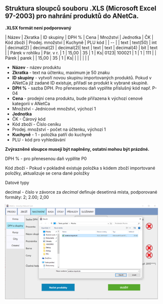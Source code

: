 
## Struktura sloupců souboru .XLS (Microsoft Excel 97-2003) pro nahrání produktů do ANetCa.



**.XLSX formát není podporovaný**

| Název | Zkratka | ID skupiny | DPH % | Cena | Množství | Jednotka | ČK | Kód zboží | Prodej. množství | Kuchyně | PLU kód |
| -- |
| text | text(50) | int | decimal(2) | decimal(2) | decimal(2)| text | text | text | decimal(4) | bit | text |
| Párek v rohlíku | Pár. v r. | 1 | 15,00 | 35 | 1 | Ks| 0123| 100021 | 1 | 1 | 111 |
| Párek | parek |  | 15,00 | 35 | 1 | Ks| | | | | | |

* **Název** - název produktu
* **Zkratka** - text na účtenku, maximum je 50 znaku
* **ID skupiny** - vytvoří novou skupinu importovaných produktů. Pokud v ANetCa již zadané ID existuje, přiřadí se produkt k vybrané skupině.
* **DPH %** - sazba DPH. Pro přenesenou daň vyplňte příslušný kód např. P-04
* **Cena** - prodejní cena produktu, bude přiřazena k výchozí cenové kategorii v ANetCa
* Množství - Jednicové množství, výchozí 1
* **Jednotka**
* ČK - Čárový kód
* Kód zboží - Číslo ceníku
* Prodej. množství - počet na účtenku, výchozí 1
* **Kuchyně** - 1 - položka patří do kuchyně
* PLU - kód pro vyhledávání

**Zvýrazněné sloupce musejí být naplněny, ostatní mohou být prázdné.**

DPH % - pro přenesenou daň vyplňte P0

Kód zboží - Pokud v pokladně existuje položka s kódem zboží importované položky, aktualizuje se cena dané položky

Datové typy

decimal - číslo v závorce za *decimal* definuje desetinná místa, podporované formáty: 2; 2.00; 2,00

![Import produktů](../img/import.png)